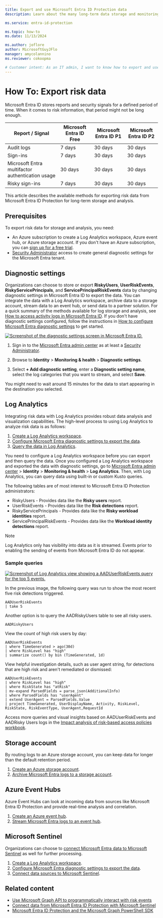 ```yaml
---
title: Export and use Microsoft Entra ID Protection data
description: Learn about the many long-term data storage and monitoring options for exporting risk data from Microsoft Entra ID Protection.

ms.service: entra-id-protection

ms.topic: how-to
ms.date: 11/13/2024

ms.author: joflore
author: MicrosoftGuyJFlo
manager: amycolannino
ms.reviewer: cokoopma

# Customer intent: As an IT admin, I want to know how to export and use Microsoft Entra ID Protection data so that I can investigate using long-term data in Microsoft Entra ID Protection.
---
```

# How To: Export risk data

Microsoft Entra ID stores reports and security signals for a defined period of time. When it comes to risk information, that period might not be long enough.

| Report / Signal | Microsoft Entra ID Free | Microsoft Entra ID P1 | Microsoft Entra ID P2 |
| --- | --- | --- | --- |
| Audit logs | 7 days | 30 days | 30 days |
| Sign-ins | 7 days | 30 days | 30 days |
| Microsoft Entra multifactor authentication usage | 30 days | 30 days | 30 days |
| Risky sign-ins | 7 days | 30 days | 30 days |

This article describes the available methods for exporting risk data from Microsoft Entra ID Protection for long-term storage and analysis.

## Prerequisites

To export risk data for storage and analysis, you need:

- An Azure subscription to create a Log Analytics workspace, Azure event hub, or Azure storage account. If you don't have an Azure subscription, you can [sign up for a free trial](https://azure.microsoft.com/free/).
- [Security Administrator](../identity/role-based-access-control/permissions-reference.md#security-administrator) access to create general diagnostic settings for the Microsoft Entra tenant.

## Diagnostic settings

Organizations can choose to store or export **RiskyUsers**, **UserRiskEvents**, **RiskyServicePrincipals**, and **ServicePrincipalRiskEvents** data by changing diagnostic settings in Microsoft Entra ID to export the data. You can integrate the data with a Log Analytics workspace, archive data to a storage account, stream data to an event hub, or send data to a partner solution. For a quick summary of the methods available for log storage and analysis, see [How to access activity logs in Microsoft Entra ID](../identity/monitoring-health/howto-access-activity-logs.md). If you don't have diagnostic settings configured, follow the instructions in [How to configure Microsoft Entra diagnostic settings](../identity/monitoring-health/howto-configure-diagnostic-settings.md) to get started.

[![Screenshot of the diagnostic settings screen in Microsoft Entra ID.](./media/howto-export-risk-data/change-diagnostic-setting-in-portal.png)](./media/howto-export-risk-data/change-diagnostic-setting-in-portal.png#lightbox)

1. Sign in to the [Microsoft Entra admin center](https://entra.microsoft.com) as at least a [Security Administrator](~/identity/role-based-access-control/permissions-reference.md#security-administrator).

1. Browse to **Identity** > **Monitoring & health** > **Diagnostic settings**.

1. Select **+ Add diagnostic setting**, enter a **Diagnostic setting name**, select the log categories that you want to stream, and select **Save**.

You might need to wait around 15 minutes for the data to start appearing in the destination you selected.

## Log Analytics

Integrating risk data with Log Analytics provides robust data analysis and visualization capabilities. The high-level process to using Log Analytics to analyze risk data is as follows:

1. [Create a Log Analytics workspace](../identity/monitoring-health/tutorial-configure-log-analytics-workspace.md).
1. [Configure Microsoft Entra diagnostic settings to export the data](../identity/monitoring-health/howto-configure-diagnostic-settings.md).
1. [Query the data in Log Analytics](/azure/azure-monitor/logs/get-started-queries).

You need to configure a Log Analytics workspace before you can export and then query the data. Once you configured a Log Analytics workspace and exported the data with diagnostic settings, go to [Microsoft Entra admin center](https://entra.microsoft.com) > **Identity** > **Monitoring & health** > **Log Analytics**. Then, with Log Analytics, you can query data using built-in or custom Kusto queries.

The following tables are of most interest to Microsoft Entra ID Protection administrators:

- RiskyUsers - Provides data like the **Risky users** report.
- UserRiskEvents - Provides data like the **Risk detections** report.
- RiskyServicePrincipals - Provides data like the **Risky workload identities** report.
- ServicePrincipalRiskEvents - Provides data like the **Workload identity detections** report.

> [!NOTE]
> Log Analytics only has visibility into data as it is streamed. Events prior to enabling the sending of events from Microsoft Entra ID do not appear.

### Sample queries

[![Screenshot of Log Analytics view showing a AADUserRiskEvents query for the top 5 events.](./media/howto-export-risk-data/log-analytics-view-query-user-risk-events.png)](./media/howto-export-risk-data/log-analytics-view-query-user-risk-events.png#lightbox)

In the previous image, the following query was run to show the most recent five risk detections triggered. 

```kusto
AADUserRiskEvents
| take 5
```

Another option is to query the AADRiskyUsers table to see all risky users.

```kusto
AADRiskyUsers
```

View the count of high risk users by day:
 
```kusto
AADUserRiskEvents
| where TimeGenerated > ago(30d)
| where RiskLevel has "high"
| summarize count() by bin (TimeGenerated, 1d)
```

View helpful investigation details, such as user agent string, for detections that are high risk and aren't remediated or dismissed:
 
```kusto
AADUserRiskEvents
| where RiskLevel has "high"
| where RiskState has "atRisk"
| mv-expand ParsedFields = parse_json(AdditionalInfo)
| where ParsedFields has "userAgent"
| extend UserAgent = ParsedFields.Value
| project TimeGenerated, UserDisplayName, Activity, RiskLevel, RiskState, RiskEventType, UserAgent,RequestId
```

Access more queries and visual insights based on AADUserRiskEvents and AADRisky Users logs in the [Impact analysis of risk-based access policies workbook](workbook-risk-based-policy-impact.md).

## Storage account

By routing logs to an Azure storage account, you can keep data for longer than the default retention period.

1. [Create an Azure storage account](/azure/storage/common/storage-account-create).
1. [Archive Microsoft Entra logs to a storage account](../identity/monitoring-health/howto-archive-logs-to-storage-account.md).

## Azure Event Hubs

Azure Event Hubs can look at incoming data from sources like Microsoft Entra ID Protection and provide real-time analysis and correlation.

1. [Create an Azure event hub](/azure/event-hubs/event-hubs-create).
1. [Stream Microsoft Entra logs to an event hub](../identity/monitoring-health/howto-stream-logs-to-event-hub.md).

## Microsoft Sentinel

Organizations can choose to [connect Microsoft Entra data to Microsoft Sentinel](/azure/sentinel/data-connectors/azure-active-directory-identity-protection) as well for further processing.

1. [Create a Log Analytics workspace](../identity/monitoring-health/tutorial-configure-log-analytics-workspace.md).
1. [Configure Microsoft Entra diagnostic settings to export the data](../identity/monitoring-health/howto-configure-diagnostic-settings.md).
1. [Connect data sources to Microsoft Sentinel](/azure/sentinel/configure-data-connector).

## Related content

- [Use Microsoft Graph API to programmatically interact with risk events](howto-identity-protection-graph-api.md)
- [Connect data from Microsoft Entra ID Protection with Microsoft Sentinel](/azure/sentinel/data-connectors/azure-active-directory-identity-protection)
- [Microsoft Entra ID Protection and the Microsoft Graph PowerShell SDK](howto-identity-protection-graph-api.md)

